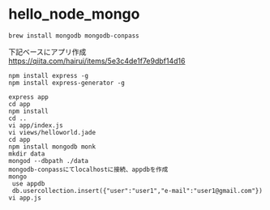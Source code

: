 # hello_node_mongo

```
brew install mongodb mongodb-conpass
```

下記ベースにアプリ作成
https://qiita.com/hairui/items/5e3c4de1f7e9dbf14d16

```
npm install express -g
npm install express-generator -g

express app
cd app
npm install
cd ..
vi app/index.js
vi views/helloworld.jade
cd app
npm install mongodb monk
mkdir data
mongod --dbpath ./data 
mongodb-conpassにてlocalhostに接続、appdbを作成
mongo
 use appdb
 db.usercollection.insert({"user":"user1","e-mail":"user1@gmail.com"})
vi app.js
```

